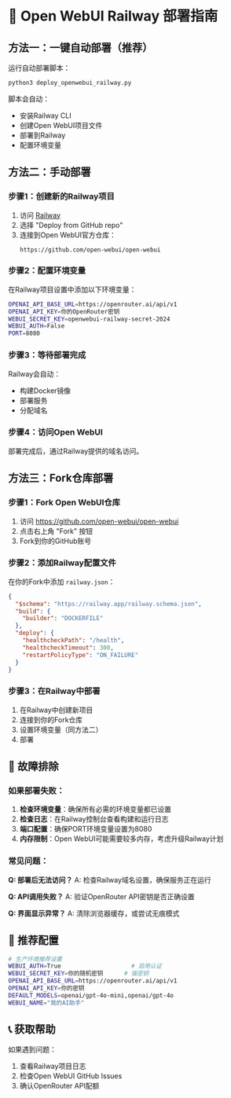 # 🚀 Open WebUI Railway 部署指南

## 方法一：一键自动部署（推荐）

运行自动部署脚本：

```bash
python3 deploy_openwebui_railway.py
```

脚本会自动：
- 安装Railway CLI
- 创建Open WebUI项目文件
- 部署到Railway
- 配置环境变量

## 方法二：手动部署

### 步骤1：创建新的Railway项目

1. 访问 [Railway](https://railway.app/new)
2. 选择 "Deploy from GitHub repo"
3. 连接到Open WebUI官方仓库：
   ```
   https://github.com/open-webui/open-webui
   ```

### 步骤2：配置环境变量

在Railway项目设置中添加以下环境变量：

```bash
OPENAI_API_BASE_URL=https://openrouter.ai/api/v1
OPENAI_API_KEY=你的OpenRouter密钥
WEBUI_SECRET_KEY=openwebui-railway-secret-2024
WEBUI_AUTH=False
PORT=8080
```

### 步骤3：等待部署完成

Railway会自动：
- 构建Docker镜像
- 部署服务
- 分配域名

### 步骤4：访问Open WebUI

部署完成后，通过Railway提供的域名访问。

## 方法三：Fork仓库部署

### 步骤1：Fork Open WebUI仓库

1. 访问 https://github.com/open-webui/open-webui
2. 点击右上角 "Fork" 按钮
3. Fork到你的GitHub账号

### 步骤2：添加Railway配置文件

在你的Fork中添加 `railway.json`：

```json
{
  "$schema": "https://railway.app/railway.schema.json",
  "build": {
    "builder": "DOCKERFILE"
  },
  "deploy": {
    "healthcheckPath": "/health",
    "healthcheckTimeout": 300,
    "restartPolicyType": "ON_FAILURE"
  }
}
```

### 步骤3：在Railway中部署

1. 在Railway中创建新项目
2. 连接到你的Fork仓库
3. 设置环境变量（同方法二）
4. 部署

## 🔧 故障排除

### 如果部署失败：

1. **检查环境变量**：确保所有必需的环境变量都已设置
2. **检查日志**：在Railway控制台查看构建和运行日志
3. **端口配置**：确保PORT环境变量设置为8080
4. **内存限制**：Open WebUI可能需要较多内存，考虑升级Railway计划

### 常见问题：

**Q: 部署后无法访问？**
A: 检查Railway域名设置，确保服务正在运行

**Q: API调用失败？**
A: 验证OpenRouter API密钥是否正确设置

**Q: 界面显示异常？**
A: 清除浏览器缓存，或尝试无痕模式

## 🎯 推荐配置

```bash
# 生产环境推荐设置
WEBUI_AUTH=True                    # 启用认证
WEBUI_SECRET_KEY=你的随机密钥      # 强密钥
OPENAI_API_BASE_URL=https://openrouter.ai/api/v1
OPENAI_API_KEY=你的密钥
DEFAULT_MODELS=openai/gpt-4o-mini,openai/gpt-4o
WEBUI_NAME="我的AI助手"
```

## 📞 获取帮助

如果遇到问题：
1. 查看Railway项目日志
2. 检查Open WebUI GitHub Issues
3. 确认OpenRouter API配额
